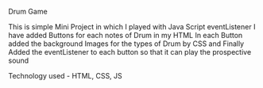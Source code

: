 Drum Game

This is simple Mini Project in which I played with Java Script eventListener
I have added Buttons for each notes of Drum in my HTML
In each Button added the background Images for the types of Drum by CSS
and Finally Added the eventListener to each button so that it can play the prospective sound

Technology used - HTML, CSS, JS
